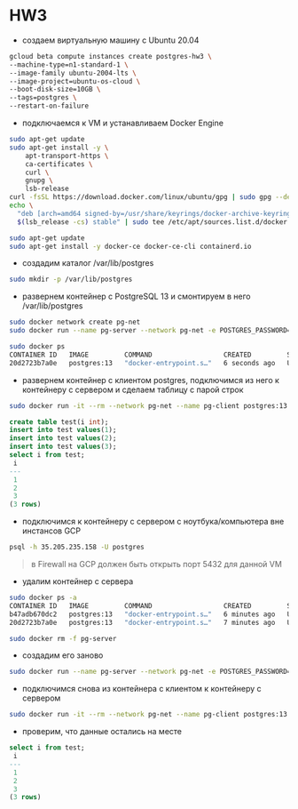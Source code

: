 # HW3

- создаем виртуальную машину c Ubuntu 20.04

```bash
gcloud beta compute instances create postgres-hw3 \
--machine-type=n1-standard-1 \
--image-family ubuntu-2004-lts \
--image-project=ubuntu-os-cloud \
--boot-disk-size=10GB \
--tags=postgres \
--restart-on-failure
```

- подключаемся к VM и устанавливаем Docker Engine

```bash
sudo apt-get update
sudo apt-get install -y \
    apt-transport-https \
    ca-certificates \
    curl \
    gnupg \
    lsb-release
curl -fsSL https://download.docker.com/linux/ubuntu/gpg | sudo gpg --dearmor -o /usr/share/keyrings/docker-archive-keyring.gpg
echo \
  "deb [arch=amd64 signed-by=/usr/share/keyrings/docker-archive-keyring.gpg] https://download.docker.com/linux/ubuntu \
  $(lsb_release -cs) stable" | sudo tee /etc/apt/sources.list.d/docker.list > /dev/null

sudo apt-get update
sudo apt-get install -y docker-ce docker-ce-cli containerd.io
```

- создадим каталог /var/lib/postgres

```bash
sudo mkdir -p /var/lib/postgres
```

- развернем контейнер с PostgreSQL 13 и смонтируем в него /var/lib/postgres

```bash
sudo docker network create pg-net
sudo docker run --name pg-server --network pg-net -e POSTGRES_PASSWORD=postgres -d -p 5432:5432 -v /var/lib/postgres:/var/lib/postgresql/data postgres:13

sudo docker ps
CONTAINER ID   IMAGE         COMMAND                  CREATED         STATUS         PORTS                                       NAMES
20d2723b7a0e   postgres:13   "docker-entrypoint.s…"   6 seconds ago   Up 4 seconds   0.0.0.0:5432->5432/tcp, :::5432->5432/tcp   pg-server
```

- развернем контейнер с клиентом postgres, подключимся из него к контейнеру с сервером и сделаем таблицу с парой строк

```bash
sudo docker run -it --rm --network pg-net --name pg-client postgres:13 psql -h pg-server -U postgres
```

```sql
create table test(i int);
insert into test values(1);
insert into test values(2);
insert into test values(3);
select i from test;
 i 
---
 1
 2
 3
(3 rows)
```

- подключимся к контейнеру с сервером с ноутбука/компьютера вне инстансов GCP

```bash
psql -h 35.205.235.158 -U postgres
```

> в Firewall на GCP должен быть открыть порт 5432 для данной VM

- удалим контейнер с сервера

```bash
sudo docker ps -a
CONTAINER ID   IMAGE         COMMAND                  CREATED         STATUS         PORTS                                       NAMES
b47adb670dc2   postgres:13   "docker-entrypoint.s…"   6 minutes ago   Up 6 minutes   5432/tcp                                    pg-client
20d2723b7a0e   postgres:13   "docker-entrypoint.s…"   7 minutes ago   Up 7 minutes   0.0.0.0:5432->5432/tcp, :::5432->5432/tcp   pg-server

sudo docker rm -f pg-server
```

- создадим его заново

```bash
sudo docker run --name pg-server --network pg-net -e POSTGRES_PASSWORD=postgres -d -p 5432:5432 -v /var/lib/postgres:/var/lib/postgresql/data postgres:13
```

- подключимся снова из контейнера с клиентом к контейнеру с сервером

```bash
sudo docker run -it --rm --network pg-net --name pg-client postgres:13 psql -h pg-server -U postgres
```

- проверим, что данные остались на месте

```sql
select i from test;
 i 
---
 1
 2
 3
(3 rows)
```
